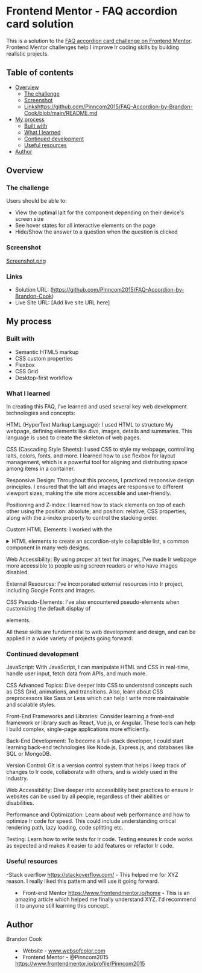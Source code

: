 # Frontend Mentor - FAQ accordion card solution

This is a solution to the [FAQ accordion card challenge on Frontend Mentor](https://www.frontendmentor.io/challenges/faq-accordion-card-XlyjD0Oam). Frontend Mentor challenges help I improve Ir coding skills by building realistic projects. 

## Table of contents

- [Overview](#overview)
  - [The challenge](#the-challenge)
  - [Screenshot](#screenshot)
  - [Links](#links)https://github.com/Pinncom2015/FAQ-Accordion-by-Brandon-Cook/blob/main/README.md
- [My process](#my-process)
  - [Built with](#built-with)
  - [What I learned](#what-i-learned)
  - [Continued development](#continued-development)
  - [Useful resources](#useful-resources)
- [Author](#author)

## Overview

### The challenge

Users should be able to:

- View the optimal laIt for the component depending on their device's screen size
- See hover states for all interactive elements on the page
- Hide/Show the answer to a question when the question is clicked

### Screenshot

[Screenshot.png](https://github.com/Pinncom2015/FAQ-Accordion-by-Brandon-Cook/blob/main/Screenshot.png)

### Links

- Solution URL: (https://github.com/Pinncom2015/FAQ-Accordion-by-Brandon-Cook)
- Live Site URL: [Add live site URL here]

## My process

### Built with

- Semantic HTML5 markup
- CSS custom properties
- Flexbox
- CSS Grid
- Desktop-first workflow

### What I learned


In creating this FAQ, I've learned and used several key web development technologies and concepts:

HTML (HyperText Markup Language): I used HTML to structure My webpage, defining elements like divs, images, details and summaries. This language is used to create the skeleton of web pages.

CSS (Cascading Style Sheets): I used CSS to style my webpage, controlling laIts, colors, fonts, and more. I learned how to use flexbox for layout management, which is a powerful tool for aligning and distributing space among items in a container.

Responsive Design: Throughout this process, I practiced responsive design principles. I ensured that the laIt and images are responsive to different viewport sizes, making the site more accessible and user-friendly.

Positioning and Z-index: I learned how to stack elements on top of each other using the position: absolute; and position: relative; CSS properties, along with the z-index property to control the stacking order.

Custom HTML Elements: I worked with the <details> and <summary> HTML elements to create an accordion-style collapsible list, a common component in many web designs.

Web Accessibility: By using proper alt text for images, I've made Ir webpage more accessible to people using screen readers or who have images disabled.

External Resources: I've incorporated external resources into Ir project, including Google Fonts and images.

CSS Pseudo-Elements: I've also encountered pseudo-elements when customizing the default display of <summary> elements.

All these skills are fundamental to web development and design, and can be applied in a wide variety of projects going forward.


### Continued development

JavaScript: With JavaScript, I can manipulate HTML and CSS in real-time, handle user input, fetch data from APIs, and much more.

CSS Advanced Topics: Dive deeper into CSS to understand concepts such as CSS Grid, animations, and transitions. Also, learn about CSS preprocessors like Sass or Less which can help I write more maintainable and scalable styles.

Front-End Frameworks and Libraries: Consider learning a front-end framework or library such as React, Vue.js, or Angular. These tools can help I build complex, single-page applications more efficiently.

Back-End Development: To become a full-stack developer, I could start learning back-end technologies like Node.js, Express.js, and databases like SQL or MongoDB.

Version Control: Git is a version control system that helps I keep track of changes to Ir code, collaborate with others, and is widely used in the industry.

Web Accessibility: Dive deeper into accessibility best practices to ensure Ir websites can be used by all people, regardless of their abilities or disabilities.

Performance and Optimization: Learn about web performance and how to optimize Ir code for speed. This could include understanding critical rendering path, lazy loading, code splitting etc.

Testing: Learn how to write tests for Ir code. Testing ensures Ir code works as expected and makes it easier to add features or refactor Ir code.


### Useful resources

-Stack overflow https://stackoverflow.com/ - This helped me for XYZ reason. I really liked this pattern and will use it going forward.
- Front-end Mentor https://www.frontendmentor.io/home - This is an amazing article which helped me finally understand XYZ. I'd recommend it to anyone still learning this concept.

## Author

Brandon Cook
- Website - www.websofcolor.com
- Frontend Mentor - @Pinncom2015 https://www.frontendmentor.io/profile/Pinncom2015
